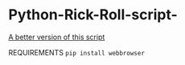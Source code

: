 # Python-Rick-Roll-script-

[A better version of this script](https://www.youtube.com/watch?v=dQw4w9WgXcQ)

REQUIREMENTS 
```pip install webbrowser```
